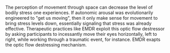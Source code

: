 ---
---

The perception of movement through space can decrease the level of bodily stress one experiences. If autonomic arousal was evolutionarily engineered to "get us moving", then it only make sense for movement to bring stress levels down, essentially signaling that stress was already effective. Therapeutic practices like EMDR exploit this optic flow destressor by asking participants to incessantly move their eyes horizontally, left to right, while working through a traumatic event, for instance. EMDR exapts the optic flow destressing mechanism.